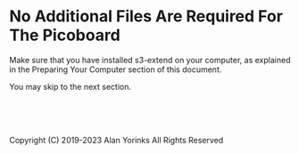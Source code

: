 # No Additional Files Are Required For The Picoboard

Make sure that you have installed s3-extend on your computer,
as explained in the Preparing Your Computer section of this document.

You may skip to the next section.
 
 
 <br> <br> <br>


Copyright (C) 2019-2023 Alan Yorinks All Rights Reserved
